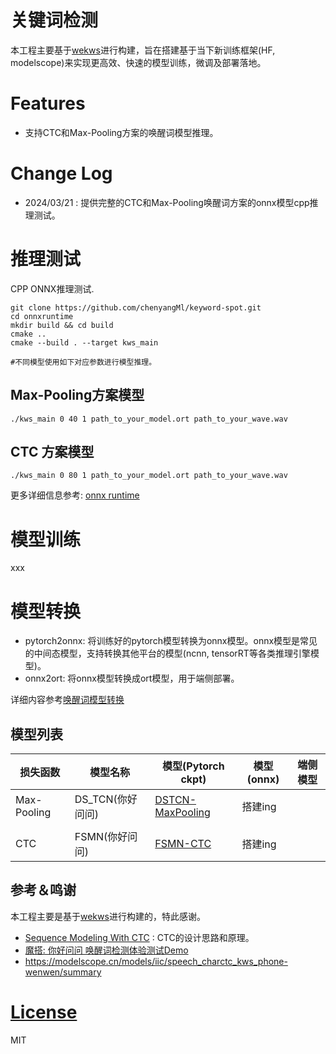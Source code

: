 # 关键词检测

本工程主要基于[wekws](https://github.com/wenet-e2e/wekws/tree/main)进行构建，旨在搭建基于当下新训练框架(HF, modelscope)来实现更高效、快速的模型训练，微调及部署落地。



# Features

- 支持CTC和Max-Pooling方案的唤醒词模型推理。



# Change Log

- 2024/03/21 : 提供完整的CTC和Max-Pooling唤醒词方案的onnx模型cpp推理测试。





# 推理测试

 CPP  ONNX推理测试.

```shell
git clone https://github.com/chenyangMl/keyword-spot.git
cd onnxruntime
mkdir build && cd build 
cmake .. 
cmake --build . --target kws_main  

#不同模型使用如下对应参数进行模型推理。
```



## Max-Pooling方案模型

```
./kws_main 0 40 1 path_to_your_model.ort path_to_your_wave.wav
```



## CTC 方案模型

```
./kws_main 0 80 1 path_to_your_model.ort path_to_your_wave.wav
```

更多详细信息参考: [onnx runtime](onnxruntime/README.md)





# 模型训练

xxx





# 模型转换

- pytorch2onnx: 将训练好的pytorch模型转换为onnx模型。onnx模型是常见的中间态模型，支持转换其他平台的模型(ncnn, tensorRT等各类推理引擎模型)。
- onnx2ort: 将onnx模型转换成ort模型，用于端侧部署。

详细内容参考[唤醒词模型转换](docs/model_convert.md)





## 模型列表

| 损失函数    | 模型名称         | 模型(Pytorch ckpt)                                           | 模型(onnx) | 端侧模型 |
| ----------- | ---------------- | ------------------------------------------------------------ | ---------- | -------- |
| Max-Pooling | DS_TCN(你好问问) | [DSTCN-MaxPooling](https://modelscope.cn/models/thuduj12/kws_wenwen_dstcn/files) | 搭建ing    |          |
|             |                  |                                                              |            |          |
| CTC         | FSMN(你好问问)   | [FSMN-CTC](https://modelscope.cn/models/thuduj12/kws_wenwen_fsmn_ctc/files) | 搭建ing    |          |







## 参考＆鸣谢

  本工程主要是基于[wekws](https://github.com/wenet-e2e/wekws/tree/main)进行构建的，特此感谢。

- [Sequence Modeling With CTC](https://distill.pub/2017/ctc/)  : CTC的设计思路和原理。
- [魔搭: 你好问问 唤醒词检测体验测试Demo](https://modelscope.cn/studios/thuduj12/KWS_Nihao_Xiaojing/summary)
- https://modelscope.cn/models/iic/speech_charctc_kws_phone-wenwen/summary



# [License](./LICENSE)

MIT


